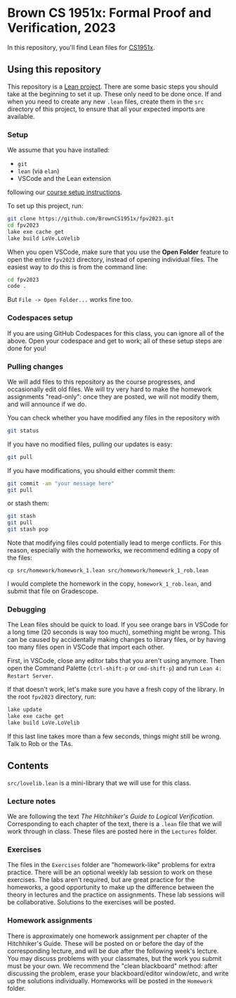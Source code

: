 # Brown CS 1951x: Formal Proof and Verification, 2023

In this repository, you'll find Lean files for [CS1951x](https://browncs1951x.github.io/).

## Using this repository

This repository is a [Lean project](https://leanprover-community.github.io/install/project.html).
There are some basic steps you should take at the beginning to set it up.
These only need to be done once.
If and when you need to create any new `.lean` files,
create them in the `src` directory of this project,
to ensure that all your expected imports are available.

### Setup

We assume that you have installed:
* `git`
* `lean` (via `elan`)
* VSCode and the Lean extension

following our [course setup instructions](https://browncs1951x.github.io/setup.html).

    
To set up this project, run:

```bash
git clone https://github.com/BrownCS1951x/fpv2023.git
cd fpv2023
lake exe cache get 
lake build LoVe.LoVelib
```

When you open VSCode, make sure that you use the **Open Folder** feature
to open the entire `fpv2023` directory,
instead of opening individual files. 
The easiest way to do this is from the command line:
```bash
cd fpv2023
code .
```
But `File -> Open Folder...` works fine too.

### Codespaces setup

If you are using GitHub Codespaces for this class, you can ignore all of the above.
Open your codespace and get to work; all of these setup steps are done for you!

### Pulling changes

We will add files to this repository as the course progresses,
and occasionally edit old files. 
We will try very hard to make the homework assignments "read-only":
once they are posted, we will not modify them, and will announce if we do.

You can check whether you have modified any files in the repository with
```bash
git status
```
If you have no modified files, pulling our updates is easy:
```bash
git pull
```
If you have modifications, you should either commit them:
```bash
git commit -am "your message here"
git pull
```
or stash them:
```bash
git stash
git pull
git stash pop
```

Note that modifying files could potentially lead to merge conflicts.
For this reason, especially with the homeworks,
we recommend editing a copy of the files:
```
cp src/homework/homework_1.lean src/homework/homework_1_rob.lean
```

I would complete the homework in the copy, `homework_1_rob.lean`, 
and submit that file on Gradescope.

### Debugging

The Lean files should be quick to load. 
If you see orange bars in VSCode for a long time (20 seconds is way too much),
something might be wrong.
This can be caused by accidentally making changes to library files,
or by having too many files open in VSCode that import each other.

First, in VSCode, close any editor tabs that you aren't using anymore.
Then open the Command Palette (`ctrl-shift-p` or `cmd-shift-p`)
and run `Lean 4: Restart Server`. 

If that doesn't work, let's make sure you have a fresh copy of the library.
In the root `fpv2023` directory, run:
```bash
lake update
lake exe cache get 
lake build LoVe.LoVelib
```
If this last line takes more than a few seconds, things might still be wrong.
Talk to Rob or the TAs.

## Contents

`src/lovelib.lean` is a mini-library that we will use for this class.

### Lecture notes

We are following the text *The Hitchhiker's Guide to Logical Verification*.
Corresponding to each chapter of the text, there is a `.lean` file that we will work through in class.
These files are posted here in the `Lectures` folder.

### Exercises

The files in the `Exercises` folder are "homework-like" problems for extra practice.
There will be an optional weekly lab session to work on these exercises.
The labs aren't required, but are great practice for the homeworks,
a good opportunity to make up the difference between the theory in lectures and the practice on assignments.
These lab sessions will be collaborative.
Solutions to the exercises will be posted.

### Homework assignments

There is approximately one homework assignment per chapter of the Hitchhiker's Guide.
These will be posted on or before the day of the corresponding lecture, 
and will be due after the following week's lecture.
You may discuss problems with your classmates, but the work you submit must be your own.
We recommend the "clean blackboard" method: 
after discussing the problem, erase your blackboard/editor window/etc, 
and write up the solutions individually.
Homeworks will be posted in the `Homework` folder.
